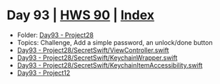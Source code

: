 # Day 93 | [HWS 90](https://www.hackingwithswift.com/100/93) | [Index](https://github.com/jeanyvesgarcin/100DaysOfSwift/blob/main/README.md)

- Folder: [Day93 - Project28](https://github.com/jeanyvesgarcin/100DaysOfSwift/tree/main/Day93%20-%20Project28)
- Topics: Challenge, Add a simple password, an unlock/done button
- [Day93 - Project28/SecretSwift/ViewController.swift](https://github.com/jeanyvesgarcin/100DaysOfSwift/blob/8e6b2e7f16dc874d94a51a6c2217d40acfd5817e/Day93%20-%20Project28/SecretSwift/ViewController.swift)
- [Day93 - Project28/SecretSwift/KeychainWrapper.swift](https://github.com/jeanyvesgarcin/100DaysOfSwift/blob/8e6b2e7f16dc874d94a51a6c2217d40acfd5817e/Day93%20-%20Project28/SecretSwift/KeychainWrapper.swift)
- [Day93 - Project28/SecretSwift/KeychainItemAccessibility.swift](https://github.com/jeanyvesgarcin/100DaysOfSwift/blob/8e6b2e7f16dc874d94a51a6c2217d40acfd5817e/Day93%20-%20Project28/SecretSwift/KeychainItemAccessibility.swift)
- [Day93 - Project12](https://github.com/jeanyvesgarcin/100DaysOfSwift/tree/8e6b2e7f16dc874d94a51a6c2217d40acfd5817e/Day93%20-%20Project12)

